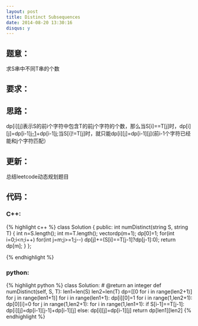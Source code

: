 ```yaml
---
layout: post
title: Distinct Subsequences
date: 2014-08-20 13:30:16
disqus: y
---
```


## 题意：
求S串中不同T串的个数

## 要求：


## 思路：
dp[i][j]表示S的前i个字符中包含T的前j个字符的个数，那么当S[i]==T[j]时，dp[i][j]=dp[i-1][j-1](前i-1个字符中匹配j-1个字符)+dp[i-1][j](前i-1个字符已经能和j个字符匹配);当S[i]!=T[j]时，就只能dp[i][j]=dp[i-1][j](前i-1个字符已经能和j个字符匹配）

## 更新：
总结leetcode动态规划题目

## 代码：

### C++:

{% highlight c++ %}
class Solution {
public:
    int numDistinct(string S, string T) {
        int n=S.length();
        int m=T.length();
        vector<int>dp(m+1);
        dp[0]=1;
        for(int i=0;i<n;i++)
            for(int j=m;j>=1;j--)
                dp[j]+=(S[i]==T[j-1]?dp[j-1]:0);
        return dp[m];
    }
};


 {% endhighlight %}
### python:

{% highlight python %}
class Solution:
    # @return an integer
    def numDistinct(self, S, T):
        len1=len(S)
        len2=len(T)
        dp=[[0 for i in range(len2+1)] for j in range(len1+1)]
        for i in range(len1+1):
            dp[i][0]=1
        for i in range(1,len2+1):
            dp[0][i]=0
        for j in range(1,len2+1):
            for i in range(1,len1+1):
                if S[i-1]==T[j-1]:
                    dp[i][j]=dp[i-1][j-1]+dp[i-1][j]
                else:
                    dp[i][j]=dp[i-1][j]
        return dp[len1][len2]
 {% endhighlight %}
